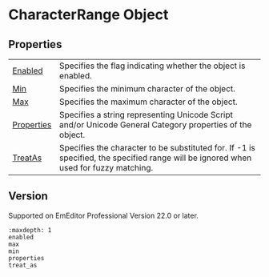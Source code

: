 # CharacterRange Object

## Properties

|     |     |
| --- | --- |
| [Enabled](enabled) | Specifies the flag indicating whether the object is enabled. |
| [Min](min) | Specifies the minimum character of the object. |
| [Max](max) | Specifies the maximum character of the object. |
| [Properties](properties) | Specifies a string representing Unicode Script and/or Unicode General Category properties of the object. |
| [TreatAs](treat_as) | Specifies the character to be substituted for. If -1 is specified, the specified range will be ignored when used for fuzzy matching. |

## Version

Supported on EmEditor Professional Version 22.0 or later.

```{toctree}
:maxdepth: 1
enabled
max
min
properties
treat_as
```
